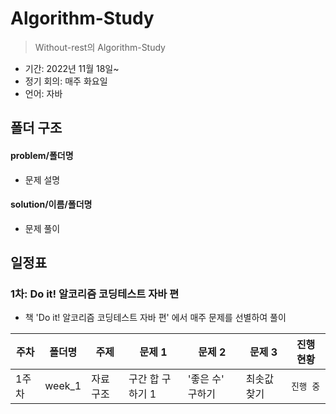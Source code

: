 # Algorithm-Study
> Without-rest의 Algorithm-Study
 - 기간: 2022년 11월 18일~
 - 정기 회의: 매주 화요일
 - 언어: 자바

## 폴더 구조
#### problem/폴더명
  - 문제 설명
#### solution/이름/폴더명
  - 문제 풀이

## 일정표

### 1차: Do it! 알코리즘 코딩테스트 자바 편
- 책 'Do it! 알코리즘 코딩테스트 자바 편' 에서 매주 문제를 선별하여 풀이

| **주차** | **폴더명**| **주제**| **문제 1**| **문제 2** | **문제 3** | **진행 현황** |
| ------- | -----| --------- | --------- | --------- | --------- | --------- |
| 1주차 | week_1 | 자료구조 | 구간 합 구하기 1 | '좋은 수' 구하기 | 최솟값 찾기 | `진행 중` |

